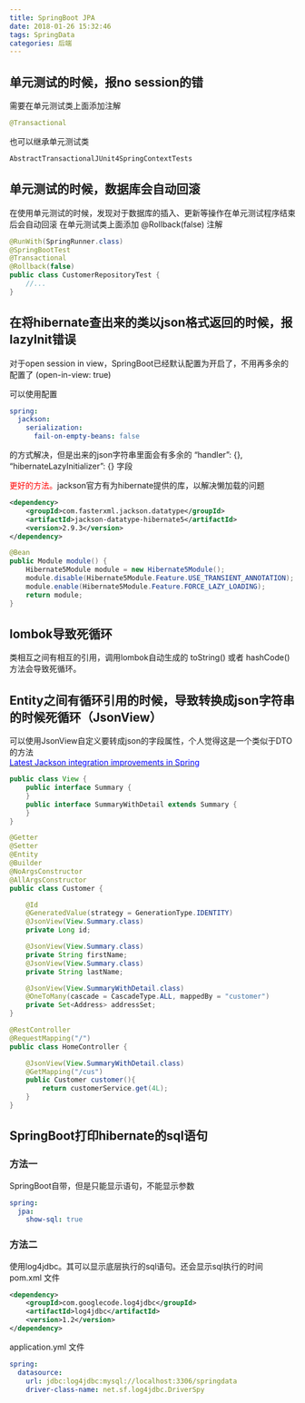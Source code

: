 ```yaml
---
title: SpringBoot JPA
date: 2018-01-26 15:32:46
tags: SpringData
categories: 后端
---
```

## 单元测试的时候，报no session的错
需要在单元测试类上面添加注解
```java
@Transactional
```
也可以继承单元测试类
```java
AbstractTransactionalJUnit4SpringContextTests
```
## 单元测试的时候，数据库会自动回滚
在使用单元测试的时候，发现对于数据库的插入、更新等操作在单元测试程序结束后会自动回滚
在单元测试类上面添加 @Rollback(false) 注解
```java
@RunWith(SpringRunner.class)
@SpringBootTest
@Transactional
@Rollback(false)
public class CustomerRepositoryTest {
    //...
}
```
## 在将hibernate查出来的类以json格式返回的时候，报lazyInit错误
对于open session in view，SpringBoot已经默认配置为开启了，不用再多余的配置了 (open-in-view: true)
   
可以使用配置
```yml
spring:
  jackson:
    serialization:
      fail-on-empty-beans: false
```
的方式解决，但是出来的json字符串里面会有多余的 “handler”: {}, “hibernateLazyInitializer”: {} 字段    
  
<font color='red'>更好的方法。</font>jackson官方有为hibernate提供的库，以解决懒加载的问题
```xml
<dependency>
    <groupId>com.fasterxml.jackson.datatype</groupId>
    <artifactId>jackson-datatype-hibernate5</artifactId>
    <version>2.9.3</version>
</dependency>
```
```java
@Bean
public Module module() {
    Hibernate5Module module = new Hibernate5Module();
    module.disable(Hibernate5Module.Feature.USE_TRANSIENT_ANNOTATION);
    module.enable(Hibernate5Module.Feature.FORCE_LAZY_LOADING);
    return module;
}
```
## lombok导致死循环
类相互之间有相互的引用，调用lombok自动生成的 toString() 或者 hashCode() 方法会导致死循环。
## Entity之间有循环引用的时候，导致转换成json字符串的时候死循环（JsonView）
可以使用JsonView自定义要转成json的字段属性，个人觉得这是一个类似于DTO的方法        
[<font color='blue'>Latest Jackson integration improvements in Spring</font>](https://spring.io/blog/2014/12/02/latest-jackson-integration-improvements-in-spring)  
```java
public class View {
    public interface Summary {
    }
    public interface SummaryWithDetail extends Summary {
    }
}

@Getter
@Setter
@Entity
@Builder
@NoArgsConstructor
@AllArgsConstructor
public class Customer {

    @Id
    @GeneratedValue(strategy = GenerationType.IDENTITY)
    @JsonView(View.Summary.class)
    private Long id;

    @JsonView(View.Summary.class)
    private String firstName;
    @JsonView(View.Summary.class)
    private String lastName;

    @JsonView(View.SummaryWithDetail.class)
    @OneToMany(cascade = CascadeType.ALL, mappedBy = "customer")
    private Set<Address> addressSet;
}

@RestController
@RequestMapping("/")
public class HomeController {

    @JsonView(View.SummaryWithDetail.class)
    @GetMapping("/cus")
    public Customer customer(){
        return customerService.get(4L);
    }
}
```
## SpringBoot打印hibernate的sql语句
### 方法一
SpringBoot自带，但是只能显示语句，不能显示参数
```yml
spring:
  jpa:
    show-sql: true
```
### 方法二
使用log4jdbc。其可以显示底层执行的sql语句。还会显示sql执行的时间    
pom.xml 文件
```xml
<dependency>
    <groupId>com.googlecode.log4jdbc</groupId>
    <artifactId>log4jdbc</artifactId>
    <version>1.2</version>
</dependency>
```
application.yml 文件
```yml
spring:
  datasource:
    url: jdbc:log4jdbc:mysql://localhost:3306/springdata
    driver-class-name: net.sf.log4jdbc.DriverSpy
```